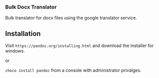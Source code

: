 ### Bulk Docx Translator

Bulk translator for docx files using the google translator service.

## Installation

Visit `https://pandoc.org/installing.html` and download the installer for windows. 

or 

`choco install pandoc` from a console with administrator privalges. 